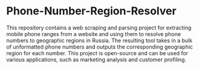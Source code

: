 # Phone-Number-Region-Resolver

This repository contains a web scraping and parsing project for extracting mobile phone ranges from a website and using them to resolve phone numbers to geographic regions in Russia. The resulting tool takes in a bulk of unformatted phone numbers and outputs the corresponding geographic region for each number. This project is open-source and can be used for various applications, such as marketing analysis and customer profiling.
